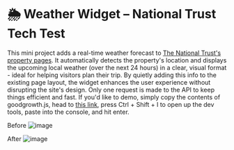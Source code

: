 # 🌦️ Weather Widget – National Trust Tech Test
This mini project adds a real-time weather forecast to [The National Trust's property pages](https://www.nationaltrust.org.uk/visit/warwickshire/packwood-house). It automatically detects the property's location and displays the upcoming local weather (over the next 24 hours) in a clear, visual format - ideal for helping visitors plan their trip.
By quietly adding this info to the existing page layout, the widget enhances the user experience without disrupting the site's design. Only one request is made to the API to keep things efficient and fast.
If you'd like to demo, simply copy the contents of goodgrowth.js, head to [this link](https://www.nationaltrust.org.uk/visit/warwickshire/packwood-house), press Ctrl + Shift + I to open up the dev tools, paste into the console, and hit enter.

Before
![image](https://github.com/user-attachments/assets/ca4577c2-2316-4ec7-a735-f1bb2f7e0981)

After
![image](https://github.com/user-attachments/assets/44b8e173-5603-4a76-af25-17e920f1b678)
